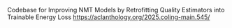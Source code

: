 Codebase for Improving NMT Models by Retrofitting Quality Estimators into Trainable Energy Loss
https://aclanthology.org/2025.coling-main.545/
